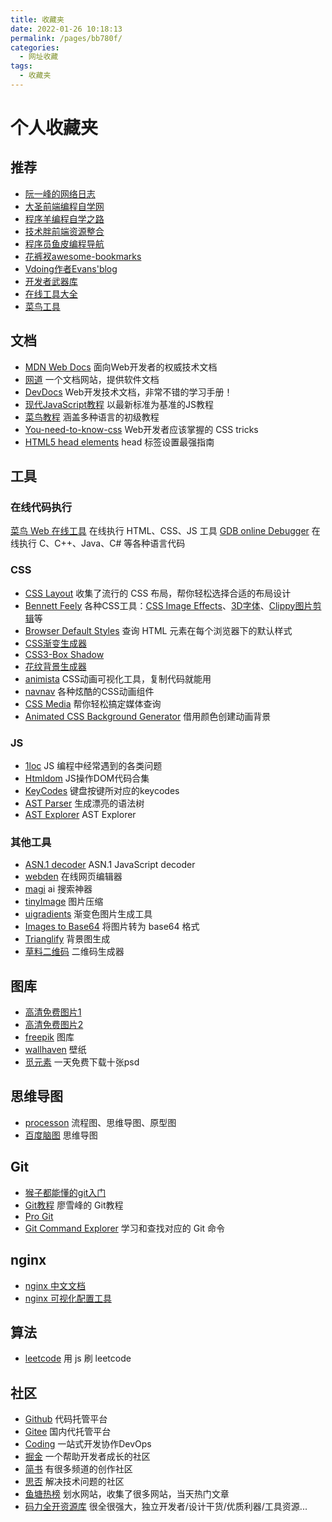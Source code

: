 ```yaml
---
title: 收藏夹
date: 2022-01-26 10:18:13
permalink: /pages/bb780f/
categories:
  - 网址收藏
tags:
  - 收藏夹
---
```


# 个人收藏夹

## 推荐
* [阮一峰的网络日志](http://www.ruanyifeng.com/blog/)
* [大圣前端编程自学网](https://shengxinjing.cn/)
* [程序羊编程自学之路](https://r2coding.com/)
* [技术胖前端资源整合](https://gitee.com/jishupang/web_atlas)
* [程序员鱼皮编程导航](https://www.code-nav.cn/)
* [花裤衩awesome-bookmarks](https://panjiachen.github.io/awesome-bookmarks/)
* [Vdoing作者Evans'blog](https://xugaoyi.com/)
* [开发者武器库](https://devtool.tech/)
* [在线工具大全](https://www.fly63.com/tool/home.html)
* [菜鸟工具](https://c.runoob.com/)

## 文档
* [MDN Web Docs](https://developer.mozilla.org/zh-CN/docs/Web) 面向Web开发者的权威技术文档
* [网道](https://wangdoc.com/) 一个文档网站，提供软件文档
* [DevDocs](https://devdocs.io/) Web开发技术文档，非常不错的学习手册！
* [现代JavaScript教程](https://zh.javascript.info) 以最新标准为基准的JS教程
* [菜鸟教程](https://www.runoob.com/) 涵盖多种语言的初级教程
* [You-need-to-know-css](https://lhammer.cn/You-need-to-know-css/#/zh-cn/) Web开发者应该掌握的 CSS tricks
* [HTML5 head elements](https://htmlhead.dev/) head 标签设置最强指南

## 工具

### 在线代码执行

[菜鸟 Web 在线工具](https://c.runoob.com/front-end/61/) 在线执行 HTML、CSS、JS 工具
[GDB online Debugger](https://www.onlinegdb.com/) 在线执行 C、C++、Java、C# 等各种语言代码

### CSS
* [CSS Layout](https://csslayout.io/) 收集了流行的 CSS 布局，帮你轻松选择合适的布局设计
* [Bennett Feely](https://bennettfeely.com/) 各种CSS工具：[CSS Image Effects](https://bennettfeely.com/image-effects/)、[3D字体](https://bennettfeely.com/ztext/)、[Clippy图片剪辑](https://bennettfeely.com/clippy/)等
* [Browser Default Styles](https://juejin.cn/post/7030572979868139551?utm_source=gold_browser_extension) 查询 HTML 元素在每个浏览器下的默认样式
* [CSS渐变生成器](https://www.colorzilla.com/gradient-editor/)
* [CSS3-Box Shadow](https://www.html.cn/tool/css3Preview/Box-Shadow.html)
* [花纹背景生成器](http://www.heropatterns.com/)
* [animista](https://animista.net/) CSS动画可视化工具，复制代码就能用
* [navnav](http://navnav.co/) 各种炫酷的CSS动画组件
* [CSS Media](https://simplecss.eu/) 帮你轻松搞定媒体查询
* [Animated CSS Background Generator](https://wweb.dev/resources/animated-css-background-generator/) 借用颜色创建动画背景
  
### JS
* [1loc](https://1loc.dev/) JS 编程中经常遇到的各类问题
* [Htmldom](https://htmldom.dev/)  JS操作DOM代码合集
* [KeyCodes](https://keycode.info/) 键盘按键所对应的keycodes
* [AST Parser](https://esprima.org/demo/parse.html) 生成漂亮的语法树 
* [AST Explorer](https://astexplorer.net) AST Explorer

### 其他工具
- [ASN.1 decoder](https://lapo.it/asn1js/) ASN.1 JavaScript decoder
- [webden](https://webden.dev/) 在线网页编辑器
- [magi](https://magi.com/) ai 搜索神器
- [tinyImage](https://devtool.tech/tiny-image) 图片压缩
- [uigradients](https://uigradients.com/) 渐变色图片生成工具
- [Images to Base64](https://www.base64-image.de/) 将图片转为 base64 格式
- [Trianglify](https://trianglify.io/) 背景图生成
- [草料二维码](https://cli.im/) 二维码生成器
  
## 图库
- [高清免费图片1](https://www.pexels.com/)
- [高清免费图片2](https://unsplash.com/) 
- [freepik](https://www.freepik.com/) 图库
- [wallhaven](https://alpha.wallhaven.cc/) 壁纸
- [觅元素](http://www.51yuansu.com/) 一天免费下载十张psd


## 思维导图
* [processon](https://www.processon.com/) 流程图、思维导图、原型图
* [百度脑图](https://naotu.baidu.com) 思维导图
  
## Git
- [猴子都能懂的git入门](https://backlog.com/git-tutorial/cn/) 
- [Git教程](https://www.liaoxuefeng.com/wiki/896043488029600) 廖雪峰的 Git教程
- [Pro Git](https://git-scm.com/book/zh/v2)  
- [Git Command Explorer](https://gitexplorer.com/) 学习和查找对应的 Git 命令

## nginx
- [nginx 中文文档](https://www.nginx.cn/doc/index.html)
- [nginx 可视化配置工具](https://www.digitalocean.com/community/tools/nginx?global.app.lang=zhCN)

## 算法
- [leetcode](https://github.com/azl397985856/leetcode) 用 js 刷 leetcode

## 社区
* [Github](https://github.com/) 代码托管平台
* [Gitee](https://gitee.com/) 国内代托管平台
* [Coding](https://coding.net/) 一站式开发协作DevOps
* [掘金](https://juejin.im/) 一个帮助开发者成长的社区
* [简书](https://www.jianshu.com/) 有很多频道的创作社区
* [思否](https://segmentfault.com/) 解决技术问题的社区
* [鱼塘热榜](https://mo.fish) 划水网站，收集了很多网站，当天热门文章
* [码力全开资源库](https://maliquankai.com/designnav/) 很全很强大，独立开发者/设计干货/优质利器/工具资源...